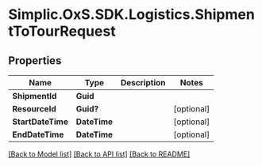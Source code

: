 # Simplic.OxS.SDK.Logistics.ShipmentToTourRequest

## Properties

Name | Type | Description | Notes
------------ | ------------- | ------------- | -------------
**ShipmentId** | **Guid** |  | 
**ResourceId** | **Guid?** |  | [optional] 
**StartDateTime** | **DateTime** |  | [optional] 
**EndDateTime** | **DateTime** |  | [optional] 

[[Back to Model list]](../README.md#documentation-for-models) [[Back to API list]](../README.md#documentation-for-api-endpoints) [[Back to README]](../README.md)

